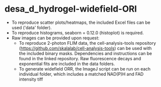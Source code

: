 # desa_d_hydrogel-widefield-ORI
* To reproduce scatter plots/heatmaps, the included Excel files can be used ('data' folder).
* To reproduce histograms, seaborn = 0.12.0 (histoplot) is required.
* Raw images can be provided upon request:
  * To reproduce 2-photon FLIM data, the cell-analysis-tools repository (https://github.com/skalalab/cell-analysis-tools) can be used with the included binary masks. Dependencies and instructions can be found in the linked repository. Raw fluorescence decays and exponential fits are included in the data folders.
  * To generate widefield ORR, the ImageJ script can be run on each individual folder, which includes a matched NAD(P)H and FAD intensity tiff
